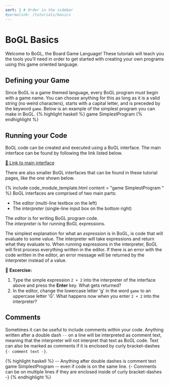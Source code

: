 ```yaml
---
sort: 1 # Order in the sidebar
#permalink: /tutorials/basics
---
```


# BoGL Basics
Welcome to BoGL, the Board Game Language! These tutorials will teach you the tools you'll need in order to get started with creating your own programs using this game oriented language.

## Defining your Game
Since BoGL is a game themed language, every BoGL program must begin with a game name. You can choose anything for this as long as it is a valid string (no weird characters), starts with a capital letter, and is preceded by the keyword `game`. Below is an example of the simplest program you can make in BoGL.
{% highlight haskell %}
game SimplestProgram
{% endhighlight %}

## Running your Code
BoGL code can be created and executed using a BoGL interface. The main interface can be found by following the link listed below. 

[:link: Link to main interface ](https://bogl.engr.oregonstate.edu/)

There are also smaller BoGL interfaces that can be found in these tutorial pages, like the one shown below. 

{% include code_module_template.html
content = "game SimplestProgram
"
%}
BoGL interfaces are comprised of two main parts:
- The *editor* (multi-line textbox on the left)
- The *interpreter* (single-line input box on the bottom right)  

The *editor* is for writing BoGL program code.   
The *interpreter* is for running BoGL expressions.

The simplest explanation for what an *expression* is in BoGL, is code that will evaluate to some value. The interpreter will take expressions and return what they evaluate to.
When running expressions in the interpreter, BoGL will first process everything written in the editor. If there is an error with the code written in the editor, an error message will be returned by the interpreter instead of a value.

:dart: **Excercise:**
1. Type the simple expression `2 + 2` into the interpreter of the interface above and press the **Enter** key. What gets returned?
2. In the editor, change the lowercase letter 'g' in the word `game` to an uppercase letter 'G'. What happens now when you enter `2 + 2` into the interpreter?

## Comments
Sometimes it can be useful to include comments within your code. Anything written after a double dash `--` on a line will be interpreted as comment text, meaning that the interpreter will not interpret that text as BoGL code.
Text can also be marked as comments if it is enclosed by curly bracket-dashes `{- comment text -}`.

{% highlight haskell %}
-- Anything after double dashes is comment text
game SimplestProgram -- even if code is on the same line.
{-
Comments can be
on multiple lines
if they are enclosed inside
of curly bracket-dashes
-}
{% endhighlight %}
